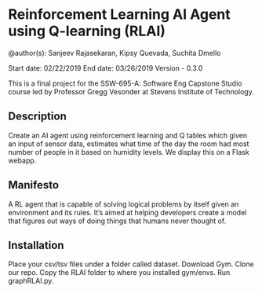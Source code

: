 # Reinforcement Learning AI Agent using Q-learning (RLAI)
@author(s): Sanjeev Rajasekaran, Kipsy Quevada, Suchita Dmello

Start date: 02/22/2019
End date: 03/26/2019
Version - 0.3.0

This is a final project for the SSW-695-A: Software Eng Capstone Studio course led by Professor Gregg Vesonder at Stevens Institute of Technology.

## Description
Create an AI agent using reinforcement learning and Q tables which given an input
of sensor data, estimates what time of the day the room had most number of
people in it based on humidity levels. We display this on a Flask webapp.

## Manifesto
A RL agent that is capable of solving logical problems by itself given an
environment and its rules. It’s aimed at helping developers create a model that
figures out ways of doing things that humans never thought of.

## Installation
Place your csv/tsv files under a folder called dataset.
Download Gym.
Clone our repo.
Copy the RLAI folder to where you installed gym/envs.
Run graphRLAI.py.
